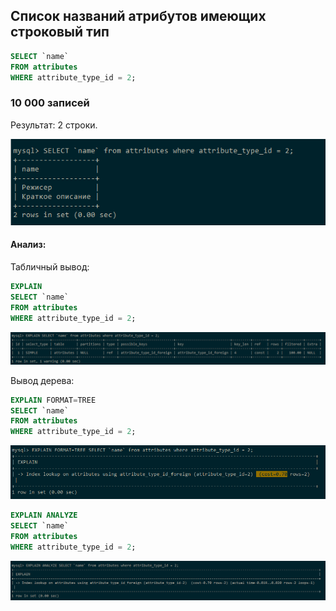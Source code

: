 ## Список названий атрибутов имеющих строковый тип

```sql
SELECT `name`
FROM attributes
WHERE attribute_type_id = 2;
```

### 10 000 записей

Результат: 2 строки.

![10 000](./images/string_attrs_list/result_10000.png)

#### Анализ:

Табличный вывод:

```sql
EXPLAIN 
SELECT `name`
FROM attributes
WHERE attribute_type_id = 2;
```

![explain](./images/string_attrs_list/explain_10000.png)

Вывод дерева:

```sql
EXPLAIN FORMAT=TREE
SELECT `name`
FROM attributes
WHERE attribute_type_id = 2;
```

![explain tree](./images/string_attrs_list/explain_tree_10000.png)

```sql
EXPLAIN ANALYZE
SELECT `name`
FROM attributes
WHERE attribute_type_id = 2;
```

![explain analyze](./images/string_attrs_list/analyze_10000.png)